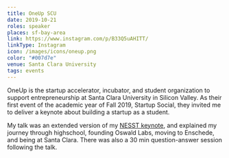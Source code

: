 ```yaml
---
title: OneUp SCU
date: 2019-10-21
roles: speaker
places: sf-bay-area
link: https://www.instagram.com/p/B33Q5uAHITT/
linkType: Instagram
icon: /images/icons/oneup.png
color: "#007d7e"
venue: Santa Clara University
tags: events
---
```


OneUp is the startup accelerator, incubator, and student organization to support entrepreneurship at Santa Clara University in Silicon Valley. As their first event of the academic year of Fall 2019, Startup Social, they invited me to deliver a keynote about building a startup as a student.

<!--more-->

My talk was an extended version of my [NESST keynote](/events/nesst), and explained my journey through highschool, founding Oswald Labs, moving to Enschede, and being at Santa Clara. There was also a 30 min question-answer session following the talk.
